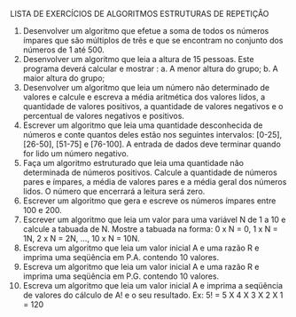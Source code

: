 LISTA DE EXERCÍCIOS DE ALGORITMOS ESTRUTURAS DE REPETIÇÃO
1) Desenvolver um algoritmo que efetue a soma de todos os números ímpares que são múltiplos de três e que se encontram no conjunto dos números de 1 até 500.
2) Desenvolver um algoritmo que leia a altura de 15 pessoas. Este programa deverá calcular e mostrar :
a. A menor altura do grupo; b. A maior altura do grupo;
3) Desenvolver um algoritmo que leia um número não determinado de valores e calcule e escreva a média aritmética dos valores lidos, a quantidade de valores positivos, a quantidade de valores negativos e o percentual de valores negativos e positivos.
4) Escrever um algoritmo que leia uma quantidade desconhecida de números e conte quantos deles estão nos seguintes intervalos: [0-25], [26-50], [51-75] e [76-100]. A entrada de dados deve terminar quando for lido um número negativo.
5) Faça um algoritmo estruturado que leia uma quantidade não determinada de números positivos. Calcule a quantidade de números pares e ímpares, a média de valores pares e a média geral dos números lidos. O número que encerrará a leitura será zero.
6) Escrever um algoritmo que gera e escreve os números ímpares entre 100 e 200.
7) Escrever um algoritmo que leia um valor para uma variável N de 1 a 10 e calcule a tabuada de N. Mostre a tabuada na forma: 0 x N = 0, 1 x N = 1N, 2 x N = 2N, ..., 10 x N = 10N.
8) Escreva um algoritmo que leia um valor inicial A e uma razão R e imprima uma seqüência em P.A. contendo 10 valores.
9) Escreva um algoritmo que leia um valor inicial A e uma razão R e imprima uma seqüência em P.G. contendo 10 valores.
10) Escreva um algoritmo que leia um valor inicial A e imprima a seqüência de valores do cálculo de A! e o seu resultado. Ex: 5! = 5 X 4 X 3 X 2 X 1 = 120